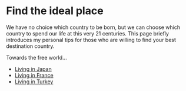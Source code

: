 # Find the ideal place

We have no choice which country to be born, but we can choose which country to spend our life at this very 21 centuries.
This page briefly introduces my personal tips for those who are willing to find your best destination country.

Towards the free world...

- [Living in Japan](japan.md) 
- [Living in France](france.md) 
- [Living in Turkey](turkey.md)